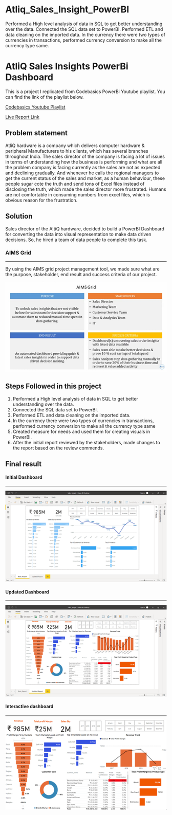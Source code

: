 # Atliq_Sales_Insight_PowerBI
Performed a High level analysis of data in SQL to get better understanding over the data.  Connected the SQL data set to PowerBI. Performed ETL and data cleaning on the imported data. In the currency there were two types of currencies in transactions, performed currency conversion to make all the currency type same. 

# AtliQ Sales Insights PowerBi Dashboard

This is a project I replicated from Codebasics PowerBi Youtube playlist. You can find the link of the playlist below.

[Codebasics Youtube Playlist](https://youtube.com/playlist?list=PLeo1K3hjS3uva8pk1FI3iK9kCOKQdz1I9)

[Live Report Link](https://app.powerbi.com/groups/64ae3243-dc2d-49d7-8011-70a877e1d53a/reports/abb9e892-5b51-4612-b1dc-9445e22b4756/ReportSectionce2063a216d8e001051e?experience=power-bi)

## Problem statement

AtliQ hardware is a company which delivers computer hardware & peripheral 
Manufacturers to his clients, which has several branches throughout India. The sales director of the company is facing a lot of
issues in terms of understanding how the business is performing and what are all the problem company is
facing currently as the sales are not as expected and declining gradually. And whenever he calls the regional managers
to get the current status of the sales and market, as a human behaviour, these people 
sugar cote the truth and send tons of Excel files instead of disclosing the truth, which made the sales director more frustrated.
Humans are not comfortable in consuming numbers from excel files, which is obvious reason for the frustration.

## Solution 

Sales director of the AltiQ hardware, decided to build a PowerBI Dashboard for converting the data into 
visual representation to make data driven decisions. So, he hired a team of data people to complete this task.


### AIMS Grid

---
By using the AIMS grid project management tool, we made sure what are the purpose, stakeholder, end result 
and success criteria  of our project.

<img src="https://github.com/Naveen-S6/AtliQ_Sales_Insigths_PowerBi/blob/main/DATASET/AIMS.jpg" width="550" class="center">

## Steps Followed in this project

1. Performed a High level analysis of data in SQL to get better understanding over the data.
2. Connected the SQL data set to PowerBI.
3. Performed ETL and data cleaning on the imported data.
4. In the currency there were two types of currencies in transactions, performed currency conversion to make all the currency type same
5. Created measure for needs and used them for creating visuals in PowerBi.
6. After the initial report reviewed by the stakeholders, made changes to the report based on the review commends.

## Final result 

#### Initial Dashboard

---
<img src="https://github.com/Naveen-S6/AtliQ_Sales_Insigths_PowerBi/blob/main/DATASET/Inital_report.png" width="550" class="center">

#### Updated Dashboard

---
<img src="https://github.com/Naveen-S6/AtliQ_Sales_Insigths_PowerBi/blob/main/DATASET/Final_report.png" width="550" class="center">

#### Interactive dashboard

---
<img src="https://github.com/Naveen-S6/AtliQ_Sales_Insigths_PowerBi/blob/main/DATASET/GIF.gif" width="600" class="center">
